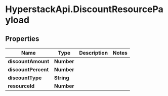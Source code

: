 # HyperstackApi.DiscountResourcePayload

## Properties

Name | Type | Description | Notes
------------ | ------------- | ------------- | -------------
**discountAmount** | **Number** |  | 
**discountPercent** | **Number** |  | 
**discountType** | **String** |  | 
**resourceId** | **Number** |  | 


